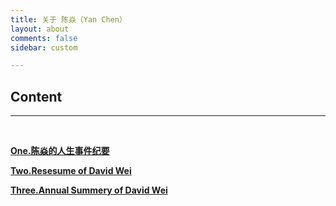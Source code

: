 ```yaml
---
title: 关于 陈焱（Yan Chen）
layout: about
comments: false
sidebar: custom

---
```


## Content

<hr/>

<br/>

[**One.陈焱的人生事件纪要**](https://www.jianweiwen.com/2019/09/25/201909250204/ )

[**Two.Resesume of David Wei**](https://www.jianweiwen.com/2016/09/27/201609270452/ ) 

**[Three.Annual Summery of David Wei]()**









 

  

 





 

​	



